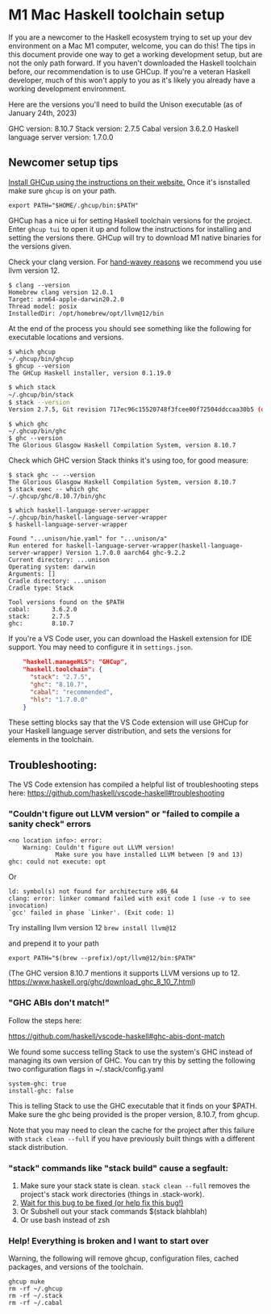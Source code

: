 
# M1 Mac Haskell toolchain setup

If you are a newcomer to the Haskell ecosystem trying to set up your dev environment on a Mac M1 computer, welcome, you can do this! The tips in this document provide one way to get a working development setup, but are not the only path forward. If you haven't downloaded the Haskell toolchain before, our recommendation is to use GHCup. If you're a veteran Haskell developer, much of this won't apply to you as it's likely you already have a working development environment.

Here are the versions you'll need to build the Unison executable (as of January 24th, 2023)

GHC version: 8.10.7
Stack version: 2.7.5
Cabal version 3.6.2.0
Haskell language server version: 1.7.0.0

## Newcomer setup tips

[Install GHCup using the instructions on their website.](https://www.haskell.org/ghcup/) Once it's isnstalled make sure `ghcup` is on your path.

```
export PATH="$HOME/.ghcup/bin:$PATH"
```

GHCup has a nice ui for setting Haskell toolchain versions for the project. Enter `ghcup tui` to open it up and follow the instructions for installing and setting the versions there. GHCup will try to download M1 native binaries for the versions given.

Check your clang version. For [hand-wavey reasons](https://gitlab.haskell.org/haskell/ghcup-hs/-/issues/301) we recommend you use llvm version 12.

```shell
$ clang --version
Homebrew clang version 12.0.1
Target: arm64-apple-darwin20.2.0
Thread model: posix
InstalledDir: /opt/homebrew/opt/llvm@12/bin
```

At the end of the process you should see something like the following for executable locations and versions.

```shell
$ which ghcup
~/.ghcup/bin/ghcup
$ ghcup --version
The GHCup Haskell installer, version 0.1.19.0
```

```bash
$ which stack
~/.ghcup/bin/stack
$ stack --version
Version 2.7.5, Git revision 717ec96c15520748f3fcee00f72504ddccaa30b5 (dirty) (163 commits) aarch64
```

```shell
$ which ghc
~/.ghcup/bin/ghc
$ ghc --version
The Glorious Glasgow Haskell Compilation System, version 8.10.7
```

Check which GHC version Stack thinks it's using too, for good measure:

```shell
$ stack ghc -- --version
The Glorious Glasgow Haskell Compilation System, version 8.10.7
$ stack exec -- which ghc
~/.ghcup/ghc/8.10.7/bin/ghc
```

```shell
$ which haskell-language-server-wrapper
~/.ghcup/bin/haskell-language-server-wrapper
$ haskell-language-server-wrapper

Found "...unison/hie.yaml" for "...unison/a"
Run entered for haskell-language-server-wrapper(haskell-language-server-wrapper) Version 1.7.0.0 aarch64 ghc-9.2.2
Current directory: ...unison
Operating system: darwin
Arguments: []
Cradle directory: ...unison
Cradle type: Stack

Tool versions found on the $PATH
cabal:		3.6.2.0
stack:		2.7.5
ghc:		8.10.7
```

If you're a VS Code user, you can download the Haskell extension for IDE support. You may need to configure it in `settings.json`.

```json
    "haskell.manageHLS": "GHCup",
    "haskell.toolchain": {
      "stack": "2.7.5",
      "ghc": "8.10.7",
      "cabal": "recommended",
      "hls": "1.7.0.0"
    }
```

These setting blocks say that the VS Code extension will use GHCup for your Haskell language server distribution, and sets the versions for elements in the toolchain.

## Troubleshooting:

The VS Code extension has compiled a helpful list of troubleshooting steps here: https://github.com/haskell/vscode-haskell#troubleshooting

### "Couldn't figure out LLVM version" or "failed to compile a sanity check" errors

```
<no location info>: error:
    Warning: Couldn't figure out LLVM version!
             Make sure you have installed LLVM between [9 and 13)
ghc: could not execute: opt
```

Or

```
ld: symbol(s) not found for architecture x86_64
clang: error: linker command failed with exit code 1 (use -v to see invocation)
`gcc' failed in phase `Linker'. (Exit code: 1)
```

Try installing llvm version 12
`brew install llvm@12`

and prepend it to your path
```
export PATH="$(brew --prefix)/opt/llvm@12/bin:$PATH"
```

(The GHC version 8.10.7 mentions it supports LLVM versions up to 12. https://www.haskell.org/ghc/download_ghc_8_10_7.html)

### "GHC ABIs don't match!"

Follow the steps here:

https://github.com/haskell/vscode-haskell#ghc-abis-dont-match

We found some success telling Stack to use the system's GHC instead of managing its own version of GHC. You can try this by setting the following two configuration flags in ~/.stack/config.yaml

```
system-ghc: true
install-ghc: false
```

This is telling Stack to use the GHC executable that it finds on your $PATH. Make sure the ghc being provided is the proper version, 8.10.7, from ghcup.

Note that you may need to clean the cache for the project after this failure with `stack clean --full` if you have previously built things with a different stack distribution.

### "stack" commands like "stack build" cause a segfault:

1. Make sure your stack state is clean. `stack clean --full` removes the project's stack work directories (things in .stack-work).
2. [Wait for this bug to be fixed (or help fix this bug!)](https://github.com/commercialhaskell/stack/issues/5607)
3. Or Subshell out your stack commands $(stack blahblah)
4. Or use bash instead of zsh

### Help! Everything is broken and I want to start over

Warning, the following will remove ghcup, configuration files, cached packages, and versions of the toolchain.

```
ghcup nuke
rm -rf ~/.ghcup
rm -rf ~/.stack
rm -rf ~/.cabal
```
